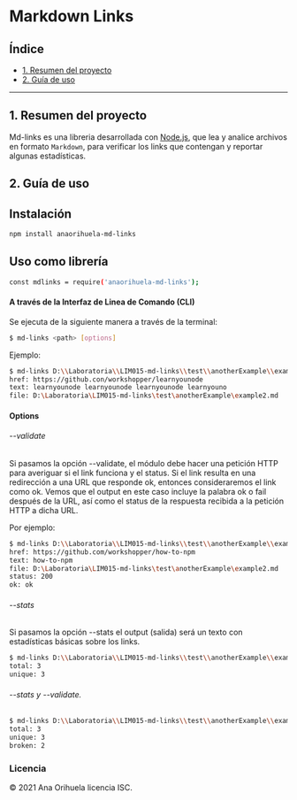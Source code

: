# Markdown Links

## Índice

- [1. Resumen del proyecto](#1-resumen-del-proyecto)
- [2. Guía de uso](#2-Guía-de-uso)

---

## 1. Resumen del proyecto

Md-links es una libreria desarrollada con [Node.js](https://nodejs.org/), que lea y analice archivos
en formato `Markdown`, para verificar los links que contengan y reportar
algunas estadísticas.

## 2. Guía de uso

## Instalación

```sh
npm install anaorihuela-md-links
```

## Uso como librería

```sh
const mdlinks = require('anaorihuela-md-links');
```

#### A través de la Interfaz de Linea de Comando (CLI)

Se ejecuta de la siguiente manera a través de la terminal:

```sh
$ md-links <path> [options]
```

Ejemplo:

```sh
$ md-links D:\\Laboratoria\\LIM015-md-links\\test\\anotherExample\\example2.md
href: https://github.con/workshopper/learnyounode
text: learnyounode learnyounode learnyounode learnyouno
file: D:\Laboratoria\LIM015-md-links\test\anotherExample\example2.md
```

#### Options

###### --validate

Si pasamos la opción --validate, el módulo debe hacer una petición HTTP para averiguar si el link funciona y el status. Si el link resulta en una redirección a una URL que responde ok, entonces consideraremos el link como ok.
Vemos que el output en este caso incluye la palabra ok o fail después de la URL, así como el status de la respuesta recibida a la petición HTTP a dicha URL.

Por ejemplo:

```sh
$ md-links D:\\Laboratoria\\LIM015-md-links\\test\\anotherExample\\example2.md --validate
href: https://github.com/workshopper/how-to-npm
text: how-to-npm
file: D:\Laboratoria\LIM015-md-links\test\anotherExample\example2.md
status: 200
ok: ok
```

###### --stats

Si pasamos la opción --stats el output (salida) será un texto con estadísticas básicas sobre los links.

```sh
$ md-links D:\\Laboratoria\\LIM015-md-links\\test\\anotherExample\\example2.md --stats
total: 3
unique: 3
```

###### --stats y --validate.

```sh
$ md-links D:\\Laboratoria\\LIM015-md-links\\test\\anotherExample\\example2.md --stats --validate
total: 3
unique: 3
broken: 2
```

### Licencia

© 2021 Ana Orihuela licencia ISC.
